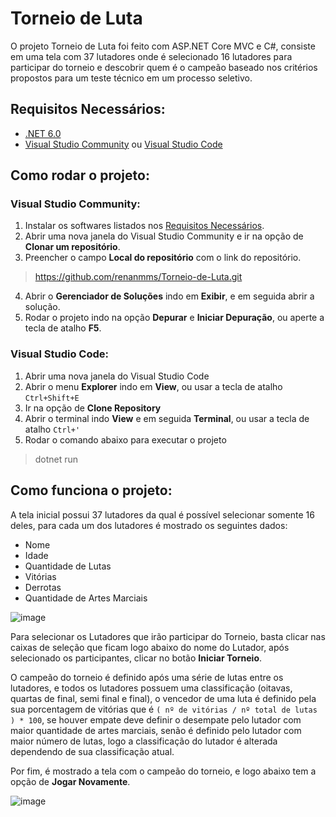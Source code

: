 # Torneio de Luta

O projeto Torneio de Luta foi feito com ASP.NET Core MVC e C#, consiste em uma tela com 37 lutadores onde é selecionado 16 lutadores para participar do torneio e descobrir quem é o campeão baseado nos critérios propostos para um teste técnico em um processo seletivo.

## Requisitos Necessários:

- [.NET 6.0](https://dotnet.microsoft.com/en-us/download/dotnet/6.0)
- [Visual Studio Community](https://visualstudio.microsoft.com/pt-br/vs/community/) ou [Visual Studio Code]()

## Como rodar o projeto:

### Visual Studio Community:

1. Instalar os softwares listados nos [Requisitos Necessários](https://github.com/renanmms/Torneio-de-Luta/edit/master/README.md#requisitos-necess%C3%A1rios).
2. Abrir uma nova janela do Visual Studio Community e ir na opção de **Clonar um repositório**.
3. Preencher o campo **Local do repositório** com o link do repositório.

> https://github.com/renanmms/Torneio-de-Luta.git

4. Abrir o **Gerenciador de Soluções** indo em **Exibir**, e em seguida abrir a solução.
5. Rodar o projeto indo na opção **Depurar** e **Iniciar Depuração**, ou aperte a tecla de atalho **F5**.

### Visual Studio Code:

1. Abrir uma nova janela do Visual Studio Code
2. Abrir o menu **Explorer** indo em **View**, ou usar a tecla de atalho `Ctrl+Shift+E`
3. Ir na opção de **Clone Repository**
4. Abrir o terminal indo **View** e em seguida **Terminal**, ou usar a tecla de atalho `Ctrl+'`
5. Rodar o comando abaixo para executar o projeto

> dotnet run

## Como funciona o projeto:

A tela inicial possui 37 lutadores da qual é possível selecionar somente 16 deles, para cada um dos lutadores é mostrado os seguintes dados:

- Nome
- Idade
- Quantidade de Lutas
- Vitórias
- Derrotas
- Quantidade de Artes Marciais

![image](https://user-images.githubusercontent.com/41764187/190203116-2a0d6188-0ba1-465e-ac3a-27a1e7280e08.png)

Para selecionar os Lutadores que irão participar do Torneio, basta clicar nas caixas de seleção que ficam logo abaixo do nome do Lutador, após selecionado os participantes, clicar no botão **Iniciar Torneio**.

O campeão do torneio é definido após uma série de lutas entre os lutadores, e todos os lutadores possuem uma classificação (oitavas, quartas de final, semi final e final), o vencedor de uma luta é definido pela sua porcentagem de vitórias que é `( nº de vitórias / nº total de lutas ) * 100`, se houver empate deve definir o desempate pelo lutador com maior quantidade de artes marciais, senão é definido pelo lutador com maior número de lutas, logo a classificação do lutador é alterada dependendo de sua classificação atual.

Por fim, é mostrado a tela com o campeão do torneio, e logo abaixo tem a opção de **Jogar Novamente**.

![image](https://user-images.githubusercontent.com/41764187/190055402-a7c649cb-3609-45f4-b86d-6cfdc7daa3d8.png)

